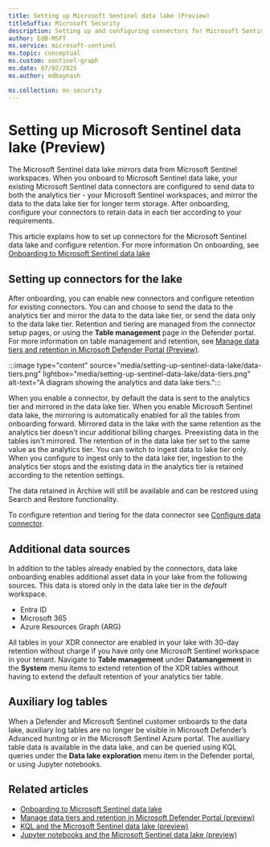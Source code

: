 ```yaml
---  
title: Setting up Microsoft Sentinel data lake (Preview)
titleSuffix: Microsoft Security  
description: Setting up and configuring connectors for Microsoft Sentinel data lake.
author: EdB-MSFT  
ms.service: microsoft-sentinel  
ms.topic: conceptual
ms.custom: sentinel-graph
ms.date: 07/02/2025
ms.author: edbaynash  

ms.collection: ms-security  
---  
```


# Setting up Microsoft Sentinel data lake (Preview)

The Microsoft Sentinel data lake mirrors data from Microsoft Sentinel workspaces. When you onboard to Microsoft Sentinel data lake, your existing Microsoft Sentinel data connectors are configured to send data to both the analytics tier - your Microsoft Sentinel workspaces, and mirror the data to the data lake tier for longer term storage. After onboarding, configure your connectors to retain data in each tier according to your requirements.   

This article explains how to set up connectors for the Microsoft Sentinel data lake and configure retention. For more information On onboarding, see [Onboarding to Microsoft Sentinel data lake](sentinel-lake-onboarding.md)


## Setting up connectors for the lake

After onboarding, you can enable new connectors and configure retention for existing connectors. You can and choose to send the data to the analytics tier and mirror the data to the data lake tier, or send the data only to the data lake tier. Retention and tiering are managed from the connector setup pages, or using the **Table management** page in the Defender portal. For more information on table management and retention, see [Manage data tiers and retention in Microsoft Defender Portal (Preview)](https://aka.ms/manage-data-defender-portal-overview).

:::image type="content" source="media/setting-up-sentinel-data-lake/data-tiers.png" lightbox="media/setting-up-sentinel-data-lake/data-tiers.png" alt-text="A diagram showing the analytics and data lake tiers.":::

When you enable a connector, by default the data is sent to the analytics tier and mirrored in the data lake tier. When you enable Microsoft Sentinel data lake, the mirroring is automatically enabled for all the tables from onboarding forward. Mirrored data in the lake with the same retention as the analytics tier doesn't incur additional billing charges.
Preexisting data in the tables isn't mirrored. The retention of in the data lake tier set to the same value as the analytics tier. You can switch to ingest data to lake tier only. When you configure to ingest only to the data lake tier, ingestion to the analytics tier stops and the existing data in the analytics tier is retained according to the retention settings.

The data retained in Archive will still be available and can be restored using Search and Restore functionality. 

To configure retention and tiering for the data connector see [Configure data connector](../configure-data-connector.md).

 ## Additional data sources

In addition to the tables already enabled by the connectors, data lake onboarding enables additional asset data in your lake from the following sources. This data is stored only in the data lake tier in the *default* workspace.  
- Entra ID
- Microsoft 365
- Azure Resources Graph (ARG) 

All tables in your XDR connector are enabled in your lake with 30-day retention without charge if you have only one Microsoft Sentinel workspace in your tenant. Navigate to **Table management** under **Datamangement** in the **System** menu items to extend retention of the XDR tables without having to extend the default retention of your analytics tier table.
 
## Auxiliary log tables 

When a Defender and Microsoft Sentinel customer onboards to the data lake, auxiliary log tables are no longer be visible in Microsoft Defender’s Advanced hunting or in the Microsoft Sentinel Azure portal. The auxiliary table data is available in the data lake, and can be queried using KQL queries under the **Data lake exploration** menu item in the Defender portal, or using Jupyter notebooks.    



## Related articles
- [Onboarding to Microsoft Sentinel data lake](sentinel-lake-onboarding.md)
- [Manage data tiers and retention in Microsoft Defender Portal (preview)](https://aka.ms/manage-data-defender-portal-overview)
- [KQL and the Microsoft Sentinel data lake (preview)](https://aka.ms/kql-overview)
- [Jupyter notebooks and the Microsoft Sentinel data lake (preview)](https://aka.ms/notebooks-overview)
